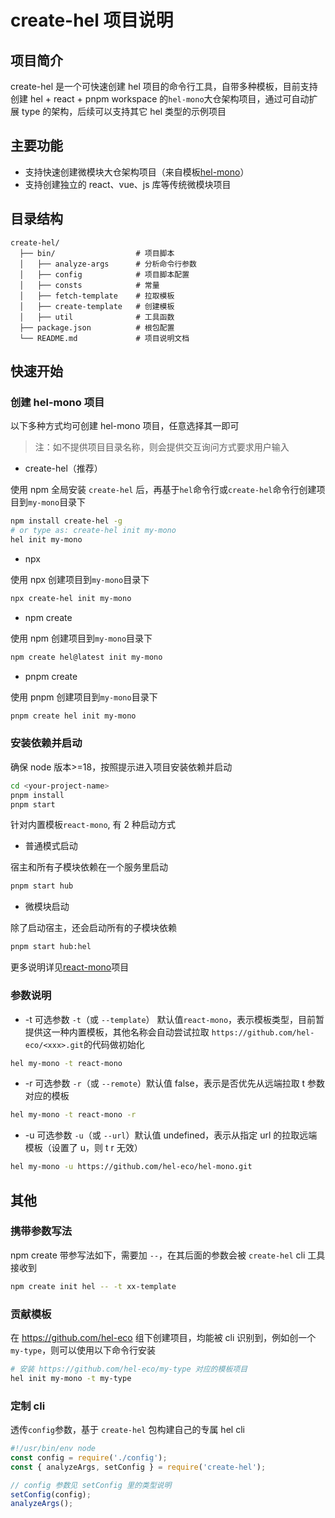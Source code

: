 # create-hel 项目说明

## 项目简介

create-hel 是一个可快速创建 hel 项目的命令行工具，自带多种模板，目前支持创建 hel + react + pnpm workspace 的`hel-mono`大仓架构项目，通过可自动扩展 type 的架构，后续可以支持其它 hel 类型的示例项目

## 主要功能

- 支持快速创建微模块大仓架构项目（来自模板[hel-mono](https://github.com/hel-eco/hel-mono)）
- 支持创建独立的 react、vue、js 库等传统微模块项目

## 目录结构

```
create-hel/
  ├── bin/                  # 项目脚本
  │   ├── analyze-args      # 分析命令行参数
  │   ├── config            # 项目脚本配置
  │   ├── consts            # 常量
  │   ├── fetch-template    # 拉取模板
  │   ├── create-template   # 创建模板
  │   ├── util              # 工具函数
  ├── package.json          # 根包配置
  └── README.md             # 项目说明文档
```

## 快速开始

### 创建 hel-mono 项目

以下多种方式均可创建 hel-mono 项目，任意选择其一即可

> 注：如不提供项目目录名称，则会提供交互询问方式要求用户输入

- create-hel（推荐）

使用 npm 全局安装 `create-hel` 后，再基于`hel`命令行或`create-hel`命令行创建项目到`my-mono`目录下

```bash
npm install create-hel -g
# or type as: create-hel init my-mono
hel init my-mono
```

- npx

使用 npx 创建项目到`my-mono`目录下

```bash
npx create-hel init my-mono
```

- npm create

使用 npm 创建项目到`my-mono`目录下

```bash
npm create hel@latest init my-mono
```

- pnpm create

使用 pnpm 创建项目到`my-mono`目录下

```bash
pnpm create hel init my-mono
```

### 安装依赖并启动

确保 node 版本>=18，按照提示进入项目安装依赖并启动

```bash
cd <your-project-name>
pnpm install
pnpm start
```

针对内置模板`react-mono`, 有 2 种启动方式

- 普通模式启动

宿主和所有子模块依赖在一个服务里启动

```bash
pnpm start hub
```

- 微模块启动

除了启动宿主，还会启动所有的子模块依赖

```bash
pnpm start hub:hel
```

更多说明详见[react-mono](https://github.com/hel-eco/hel-mono)项目

### 参数说明

- -t 可选参数 `-t`（或 `--template`） 默认值`react-mono`，表示模板类型，目前暂提供这一种内置模板，其他<xxx>名称会自动尝试拉取 `https://github.com/hel-eco/<xxx>.git`的代码做初始化

```bash
hel my-mono -t react-mono
```

- -r 可选参数 `-r`（或 `--remote`）默认值 false，表示是否优先从远端拉取 t 参数对应的模板

```bash
hel my-mono -t react-mono -r
```

- -u 可选参数 `-u`（或 `--url`）默认值 undefined，表示从指定 url 的拉取远端模板（设置了 u，则 t r 无效）

```bash
hel my-mono -u https://github.com/hel-eco/hel-mono.git
```

## 其他

### 携带参数写法

npm create 带参写法如下，需要加 `--`，在其后面的参数会被 `create-hel` cli 工具接收到

```bash
npm create init hel -- -t xx-template
```

### 贡献模板

在 https://github.com/hel-eco 组下创建项目，均能被 cli 识别到，例如创一个 `my-type`，则可以使用以下命令行安装

```bash
# 安装 https://github.com/hel-eco/my-type 对应的模板项目
hel init my-mono -t my-type
```

### 定制 cli

透传`config`参数，基于 `create-hel` 包构建自己的专属 hel cli

```js
#!/usr/bin/env node
const config = require('./config');
const { analyzeArgs, setConfig } = require('create-hel');

// config 参数见 setConfig 里的类型说明
setConfig(config);
analyzeArgs();
```
